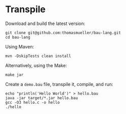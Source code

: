 # Transpile

Download and build the latest version:

    git clone git@github.com:thomasmueller/bau-lang.git
    cd bau-lang

Using Maven:

    mvn -DskipTests clean install

Alternatively, using the Make:

    make jar

Create a `demo.bau` file, transpile it, compile, and run:

    echo "println('Hello World')" > hello.bau
    java -jar target/*.jar hello.bau
    gcc -O3 hello.c -o hello
    ./hello

